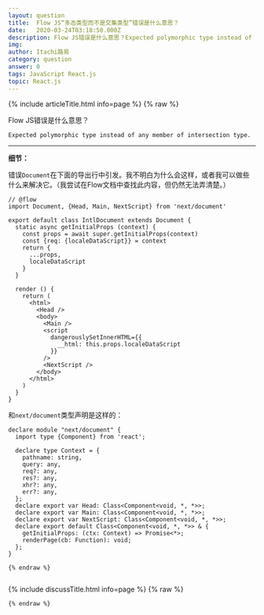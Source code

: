 ```yaml
---
layout: question
title:  Flow JS“多态类型而不是交集类型”错误是什么意思？
date:   2020-03-24T03:18:50.000Z
description: Flow JS错误是什么意思？Expected polymorphic type instead of any member of intersect...
img: 
author: Itachi路易
category: question
answer: 0
tags: JavaScript React.js
topic: React.js
---
```

<div class="article-root">
  <div class="article">
    {% include articleTitle.html info=page %}
    {% raw %}
    <div class="article-content"><p><font style="vertical-align: inherit;"><font style="vertical-align: inherit;">Flow JS错误是什么意思？</font></font></p>

<p><code>Expected polymorphic type instead of any member of intersection type.</code></p>

<hr>

<p><strong><font style="vertical-align: inherit;"><font style="vertical-align: inherit;">细节：</font></font></strong></p>

<p><font style="vertical-align: inherit;"><font style="vertical-align: inherit;">错误</font></font><code>Document</code><font style="vertical-align: inherit;"><font style="vertical-align: inherit;">在下面的导出行中</font><font style="vertical-align: inherit;">引发</font><font style="vertical-align: inherit;">。</font><font style="vertical-align: inherit;">我不明白为什么会这样，或者我可以做些什么来解决它。</font><font style="vertical-align: inherit;">（我尝试在Flow文档中查找此内容，但仍然无法弄清楚。）</font></font></p>

<pre><code>// @flow<font></font>
import Document, {Head, Main, NextScript} from 'next/document'<font></font>
<font></font>
export default class IntlDocument extends Document {<font></font>
  static async getInitialProps (context) {<font></font>
    const props = await super.getInitialProps(context)<font></font>
    const {req: {localeDataScript}} = context<font></font>
    return {<font></font>
      ...props,<font></font>
      localeDataScript<font></font>
    }<font></font>
  }<font></font>
<font></font>
  render () {<font></font>
    return (<font></font>
      &lt;html&gt;<font></font>
        &lt;Head /&gt;<font></font>
        &lt;body&gt;<font></font>
          &lt;Main /&gt;<font></font>
          &lt;script<font></font>
            dangerouslySetInnerHTML={{<font></font>
              __html: this.props.localeDataScript<font></font>
            }}<font></font>
          /&gt;<font></font>
          &lt;NextScript /&gt;<font></font>
        &lt;/body&gt;<font></font>
      &lt;/html&gt;<font></font>
    )<font></font>
  }<font></font>
}<font></font>
</code></pre>

<p><font style="vertical-align: inherit;"><font style="vertical-align: inherit;">和</font></font><code>next/document</code><font style="vertical-align: inherit;"><font style="vertical-align: inherit;">类型声明是这样的：</font></font></p>

<pre><code>declare module "next/document" {<font></font>
  import type {Component} from 'react';<font></font>
<font></font>
  declare type Context = {<font></font>
    pathname: string,<font></font>
    query: any,<font></font>
    req?: any,<font></font>
    res?: any,<font></font>
    xhr?: any,<font></font>
    err?: any,<font></font>
  };<font></font>
  declare export var Head: Class&lt;Component&lt;void, *, *&gt;&gt;;<font></font>
  declare export var Main: Class&lt;Component&lt;void, *, *&gt;&gt;;<font></font>
  declare export var NextScript: Class&lt;Component&lt;void, *, *&gt;&gt;;<font></font>
  declare export default Class&lt;Component&lt;void, *, *&gt;&gt; &amp; {<font></font>
    getInitialProps: (ctx: Context) =&gt; Promise&lt;*&gt;;<font></font>
    renderPage(cb: Function): void;<font></font>
  };<font></font>
}<font></font>
</code></pre></div>
    {% endraw %}
  </div>
  <p style="height: 0;width:0;overflow: hidden;"> 第3301篇《Flow JS“多态类型而不是交集类型”错误是什么意思？》来自Winter(https://github.com/aiyld/aiyld.github.io)的站点</p>
  <div class="discuss-wrapper">
    {% include discussTitle.html info=page %}
    {% raw %}
    
    {% endraw %}
  </div>
<div>
